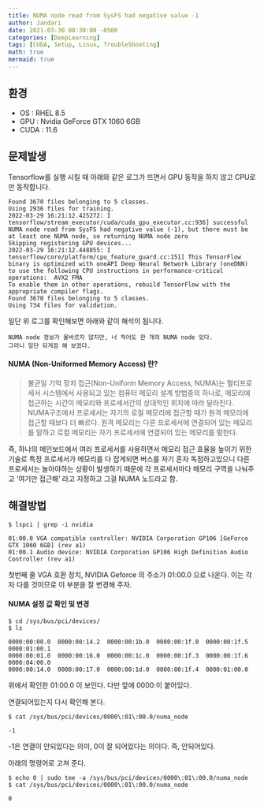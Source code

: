 ```yaml
---
title: NUMA node read from SysFS had negative value -1
author: Jandari
date: 2021-03-30 08:30:00 -0500
categories: [DeepLearning]
tags: [CUDA, Setup, Linux, TroubleShooting]
math: true
mermaid: true
---
```


## 환경

* OS : RHEL 8.5
* GPU : Nvidia GeForce GTX 1060 6GB
* CUDA : 11.6


## 문제발생

Tensorflow를 실행 시킬 때 아래와 같은 로그가 뜨면서 GPU 동작을 하지 않고 CPU로만 동작합니다.

```
Found 3670 files belonging to 5 classes.
Using 2936 files for training.
2022-03-29 16:21:12.425272: I tensorflow/stream_executor/cuda/cuda_gpu_executor.cc:936] successful NUMA node read from SysFS had negative value (-1), but there must be at least one NUMA node, so returning NUMA node zero
Skipping registering GPU devices...
2022-03-29 16:21:12.448855: I tensorflow/core/platform/cpu_feature_guard.cc:151] This TensorFlow binary is optimized with oneAPI Deep Neural Network Library (oneDNN) to use the following CPU instructions in performance-critical operations:  AVX2 FMA
To enable them in other operations, rebuild TensorFlow with the appropriate compiler flags.
Found 3670 files belonging to 5 classes.
Using 734 files for validation.
```

일단 위 로그를 확인해보면 아래와 같이 해석이 됩니다.

```
NUMA node 정보가 올바르지 않지만, 너 적어도 한 개의 NUMA node 있다.
그러니 일단 되게끔 해 보겠다.
```

#### NUMA (Non-Uniformed Memory Access) 란?


> 불균일 기억 장치 접근(Non-Uniform Memory Access, NUMA)는 멀티프로세서 시스템에서 사용되고 있는 컴퓨터 메모리 설계 방법중의 하나로, 메모리에 접근하는 시간이 메모리와 프로세서간의 상대적인 위치에 따라 달라진다. NUMA구조에서 프로세서는 자기의 로컬 메모리에 접근할 때가 원격 메모리에 접근할 때보다 더 빠르다. 원격 메모리는 다른 프로세서에 연결되어 있는 메모리를 말하고 로컬 메모리는 자기 프로세서에 연결되어 있는 메모리를 말한다.

즉, 하나의 메인보드에서 여러 프로세서를 사용하면서 메모리 접근 효율을 높이기 위한 기술로 특정 프로세서가 메모리를 다 잡게되면 버스를 자기 혼자 독점하고있으니 다른 프로세서는 놀아야하는 상황이 발생하기 때문에 각 프로세서마다 메모리 구역을 나눠주고 ‘여기만 접근해’ 라고 지정하고 그걸 NUMA 노드라고 함.


## 해결방법

```
$ lspci | grep -i nvidia

01:00.0 VGA compatible controller: NVIDIA Corporation GP106 [GeForce GTX 1060 6GB] (rev a1)
01:00.1 Audio device: NVIDIA Corporation GP106 High Definition Audio Controller (rev a1)
```

첫번째 줄 VGA 호환 장치, NVIDIA Geforce 의 주소가 01:00.0 으로 나온다. 이는 각자 다를 것이므로 이 부분을 잘 변경해 주자.

#### NUMA 설정 값 확인 및 변경

```
$ cd /sys/bus/pci/devices/
$ ls

0000:00:00.0  0000:00:14.2  0000:00:1b.0  0000:00:1f.0  0000:00:1f.5  0000:01:00.1
0000:00:01.0  0000:00:16.0  0000:00:1c.0  0000:00:1f.3  0000:00:1f.6  0000:04:00.0
0000:00:14.0  0000:00:17.0  0000:00:1d.0  0000:00:1f.4  0000:01:00.0

```

위에서 확인한 01:00.0 이 보인다. 다만 앞에 0000:이 붙어있다.

연결되어있는지 다시 확인해 본다.

```
$ cat /sys/bus/pci/devices/0000\:01\:00.0/numa_node

-1

```

-1은 연결이 안되있다는 의미, 0이 잘 되어있다는 의미다. 즉, 안되어있다.

아래의 명령어로 고쳐 준다.


```
$ echo 0 | sudo tee -a /sys/bus/pci/devices/0000\:01\:00.0/numa_node
$ cat /sys/bus/pci/devices/0000\:01\:00.0/numa_node

0
```

